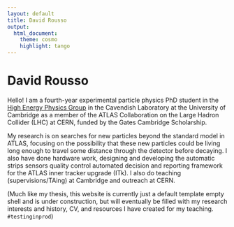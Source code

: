 ```yaml
---
layout: default
title: David Rousso
output:
  html_document:
    theme: cosmo
    highlight: tango
---
```


# David Rousso

Hello! I am a fourth-year experimental particle physics PhD student in the [High Energy Physics Group](https://www.hep.phy.cam.ac.uk) in the Cavendish Laboratory at the University of Cambridge as a member of the ATLAS Collaboration on the Large Hadron Collider (LHC) at CERN, funded by the Gates Cambridge Scholarship.

My research is on searches for new particles beyond the standard model in ATLAS, focusing on the possibility that these new particles could be living long enough to travel some distance through the detector before decaying. I also have done hardware work, designing and developing the automatic strips sensors quality control automated decision and reporting framework for the ATLAS inner tracker upgrade (ITk). I also do teaching (supervisions/TAing) at Cambridge and outreach at CERN.

(Much like my thesis, this website is currently just a default template empty shell and is under construction, but will eventually be filled with my research interests and history, CV, and resources I have created for my teaching. `#testinginprod`)

